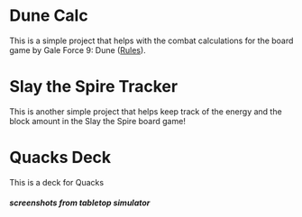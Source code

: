 # Dune Calc
This is a simple project that helps with the combat calculations for the board game by Gale Force 9: Dune ([Rules](https://www.gf9games.com/dunegame/wp-content/uploads/Dune-Rulebook.pdf)).

# Slay the Spire Tracker
This is another simple project that helps keep track of the energy and the block amount in the Slay the Spire board game!

# Quacks Deck
This is a deck for Quacks
##### screenshots from tabletop simulator